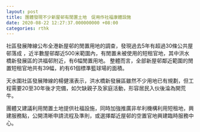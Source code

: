 ```yaml
---
layout: post
title: 團體發現不少新屋邨有閒置土地　促用作社福康體設施
date: 2020-08-22 12:27:37.000000000 +08:00
categories: rthk
---
```


社區發展陣線公布全港新屋邨的閒置用地的調查，發現過去5年有超過30條公共屋邨落成 ，近半數屋邨鄰近500米範圍內，有閒置未被使用的短租官地，其中洪水橋新發展區的洪福邨附近，有6幅閒置用地。 整體而言，全部新屋邨鄰近範圍的閒置短租官地共有39幅，約有61個標準籃球場的面積。

天水圍社區發展陣線的楊健濱表示，洪水橋新發展區雖然不少用地已有規劃，但工程需要20至30年後才完備，如欠缺親子及家庭活動，形容居民入伙後淪為開荒牛。

團體又建議利用閒置土地提供社福設施，同時加強推廣非牟利機構利用短租地，興建服務點，公開清晰申請流程及準則，或選擇鄰近屋邨的空置官地興建臨時服務中心。
